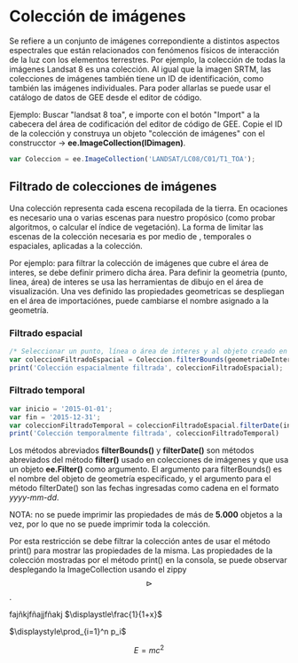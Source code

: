 # Colección de imágenes
Se refiere a un conjunto de imágenes correpondiente a distintos aspectos espectrales que están relacionados con fenómenos físicos de interacción de la luz con los elementos terrestres. Por ejemplo, la colección de todas la imágenes Landsat 8 es una colección. Al igual que la imagen SRTM, las colecciones de imágenes también tiene un ID de identificación, como también las imágenes individuales. Para poder allarlas se puede usar el catálogo de datos de GEE desde el editor de código.

Ejemplo: Buscar "landsat 8 toa", e importe con el botón "Import" a la cabecera del área de codificación del editor de código de GEE. Copie el ID de la colección y construya un objeto "colección de imágenes" con el construcctor -> **ee.ImageCollection(IDimagen)**.
```javascript
var Coleccion = ee.ImageCollection('LANDSAT/LC08/C01/T1_TOA');
```
## Filtrado de colecciones de imágenes
Una colección representa cada escena recopilada de la tierra. En ocaciones es necesario una o varias escenas para nuestro propósico (como probar algoritmos, o calcular el índice de vegetación). La forma de limitar las escenas de la colección necesaria es por medio de , temporales o espaciales, aplicadas a la colección.

Por ejemplo: para filtrar la colección de imágenes que cubre el área de interes, se debe definir primero dicha área. Para definir la geometria (punto, linea, área) de interes se usa las herramientas de dibujo en el área de visualización. Una ves definido las propiedades geometricas se despliegan en el área de importaciónes, puede cambiarse el nombre asignado a la geometría.

### Filtrado espacial
```javascript
/* Seleccionar un punto, línea o área de interes y al objeto creado en el área de importaciones darle un nombre (geometriaDeInteres)*/
var coleccionFiltradoEspacial = Coleccion.filterBounds(geometriaDeInteres);
print('Colección espacialmente filtrada', coleccionFiltradoEspacial);
```
### Filtrado temporal
```javascript
var inicio = '2015-01-01';
var fin = '2015-12-31';
var coleccionFiltradoTemporal = coleccionFiltradoEspacial.filterDate(inicio,fin);
print('Colección temporalmente filtrada', coleccionFiltradoTemporal)
```

Los métodos abreviados **filterBounds()** y **filterDate()** son métodos abreviados del método **filter()** usado en colecciones de imágenes y que usa un objeto **ee.Filter()** como argumento. El argumento para filterBounds() es el nombre del objeto de geometría especificado, y el argumento para el método filterDate() son las fechas ingresadas como cadena en el formato *yyyy-mm-dd*.

NOTA: no se puede imprimir las propiedades de más de **5.000** objetos a la vez, por lo que no se puede imprimir toda la colección. 

Por esta restricción se debe filtrar la colección antes de usar el método print() para mostrar las propiedades de la misma. Las propiedades de la colección mostradas por el método print() en la consola, se puede observar desplegando la ImageCollection usando el zippy $$\triangleright$$.

fajñkjfñajjfñakj
$\displaystle\frac{1}{1+x}$

$\displaystyle\prod_{i=1}^n p_i$

$$E = mc^2$$

